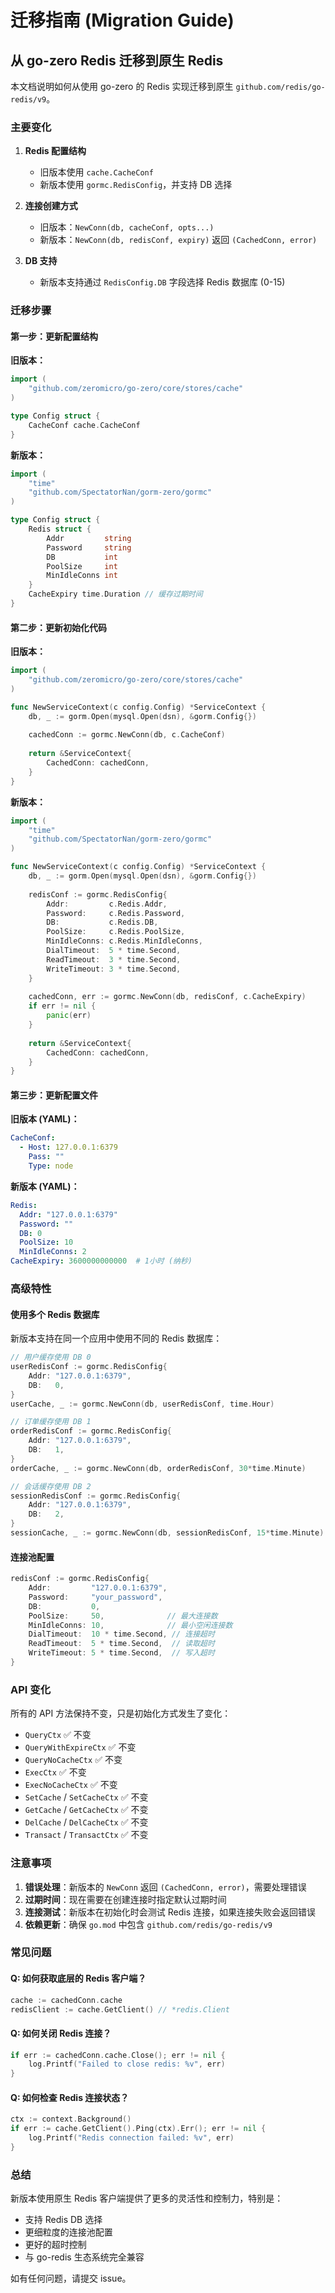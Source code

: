 # 迁移指南 (Migration Guide)

## 从 go-zero Redis 迁移到原生 Redis

本文档说明如何从使用 go-zero 的 Redis 实现迁移到原生 `github.com/redis/go-redis/v9`。

### 主要变化

1. **Redis 配置结构**
   - 旧版本使用 `cache.CacheConf`
   - 新版本使用 `gormc.RedisConfig`，并支持 DB 选择

2. **连接创建方式**
   - 旧版本：`NewConn(db, cacheConf, opts...)`
   - 新版本：`NewConn(db, redisConf, expiry)` 返回 `(CachedConn, error)`

3. **DB 支持**
   - 新版本支持通过 `RedisConfig.DB` 字段选择 Redis 数据库 (0-15)

### 迁移步骤

#### 第一步：更新配置结构

**旧版本：**
```go
import (
    "github.com/zeromicro/go-zero/core/stores/cache"
)

type Config struct {
    CacheConf cache.CacheConf
}
```

**新版本：**
```go
import (
    "time"
    "github.com/SpectatorNan/gorm-zero/gormc"
)

type Config struct {
    Redis struct {
        Addr         string
        Password     string
        DB           int
        PoolSize     int
        MinIdleConns int
    }
    CacheExpiry time.Duration // 缓存过期时间
}
```

#### 第二步：更新初始化代码

**旧版本：**
```go
import (
    "github.com/zeromicro/go-zero/core/stores/cache"
)

func NewServiceContext(c config.Config) *ServiceContext {
    db, _ := gorm.Open(mysql.Open(dsn), &gorm.Config{})
    
    cachedConn := gormc.NewConn(db, c.CacheConf)
    
    return &ServiceContext{
        CachedConn: cachedConn,
    }
}
```

**新版本：**
```go
import (
    "time"
    "github.com/SpectatorNan/gorm-zero/gormc"
)

func NewServiceContext(c config.Config) *ServiceContext {
    db, _ := gorm.Open(mysql.Open(dsn), &gorm.Config{})
    
    redisConf := gormc.RedisConfig{
        Addr:         c.Redis.Addr,
        Password:     c.Redis.Password,
        DB:           c.Redis.DB,
        PoolSize:     c.Redis.PoolSize,
        MinIdleConns: c.Redis.MinIdleConns,
        DialTimeout:  5 * time.Second,
        ReadTimeout:  3 * time.Second,
        WriteTimeout: 3 * time.Second,
    }
    
    cachedConn, err := gormc.NewConn(db, redisConf, c.CacheExpiry)
    if err != nil {
        panic(err)
    }
    
    return &ServiceContext{
        CachedConn: cachedConn,
    }
}
```

#### 第三步：更新配置文件

**旧版本 (YAML)：**
```yaml
CacheConf:
  - Host: 127.0.0.1:6379
    Pass: ""
    Type: node
```

**新版本 (YAML)：**
```yaml
Redis:
  Addr: "127.0.0.1:6379"
  Password: ""
  DB: 0
  PoolSize: 10
  MinIdleConns: 2
CacheExpiry: 3600000000000  # 1小时 (纳秒)
```

### 高级特性

#### 使用多个 Redis 数据库

新版本支持在同一个应用中使用不同的 Redis 数据库：

```go
// 用户缓存使用 DB 0
userRedisConf := gormc.RedisConfig{
    Addr: "127.0.0.1:6379",
    DB:   0,
}
userCache, _ := gormc.NewConn(db, userRedisConf, time.Hour)

// 订单缓存使用 DB 1
orderRedisConf := gormc.RedisConfig{
    Addr: "127.0.0.1:6379",
    DB:   1,
}
orderCache, _ := gormc.NewConn(db, orderRedisConf, 30*time.Minute)

// 会话缓存使用 DB 2
sessionRedisConf := gormc.RedisConfig{
    Addr: "127.0.0.1:6379",
    DB:   2,
}
sessionCache, _ := gormc.NewConn(db, sessionRedisConf, 15*time.Minute)
```

#### 连接池配置

```go
redisConf := gormc.RedisConfig{
    Addr:         "127.0.0.1:6379",
    Password:     "your_password",
    DB:           0,
    PoolSize:     50,              // 最大连接数
    MinIdleConns: 10,              // 最小空闲连接数
    DialTimeout:  10 * time.Second, // 连接超时
    ReadTimeout:  5 * time.Second,  // 读取超时
    WriteTimeout: 5 * time.Second,  // 写入超时
}
```

### API 变化

所有的 API 方法保持不变，只是初始化方式发生了变化：

- `QueryCtx` ✅ 不变
- `QueryWithExpireCtx` ✅ 不变
- `QueryNoCacheCtx` ✅ 不变
- `ExecCtx` ✅ 不变
- `ExecNoCacheCtx` ✅ 不变
- `SetCache` / `SetCacheCtx` ✅ 不变
- `GetCache` / `GetCacheCtx` ✅ 不变
- `DelCache` / `DelCacheCtx` ✅ 不变
- `Transact` / `TransactCtx` ✅ 不变

### 注意事项

1. **错误处理**：新版本的 `NewConn` 返回 `(CachedConn, error)`，需要处理错误
2. **过期时间**：现在需要在创建连接时指定默认过期时间
3. **连接测试**：新版本在初始化时会测试 Redis 连接，如果连接失败会返回错误
4. **依赖更新**：确保 `go.mod` 中包含 `github.com/redis/go-redis/v9`

### 常见问题

#### Q: 如何获取底层的 Redis 客户端？

```go
cache := cachedConn.cache
redisClient := cache.GetClient() // *redis.Client
```

#### Q: 如何关闭 Redis 连接？

```go
if err := cachedConn.cache.Close(); err != nil {
    log.Printf("Failed to close redis: %v", err)
}
```

#### Q: 如何检查 Redis 连接状态？

```go
ctx := context.Background()
if err := cache.GetClient().Ping(ctx).Err(); err != nil {
    log.Printf("Redis connection failed: %v", err)
}
```

### 总结

新版本使用原生 Redis 客户端提供了更多的灵活性和控制力，特别是：
- 支持 Redis DB 选择
- 更细粒度的连接池配置
- 更好的超时控制
- 与 go-redis 生态系统完全兼容

如有任何问题，请提交 issue。

